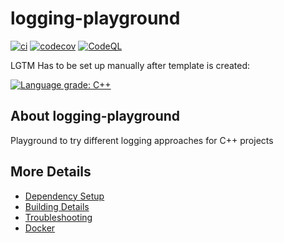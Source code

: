 # logging-playground

[![ci](https://github.com/rknuus/logging-playground/actions/workflows/ci.yml/badge.svg)](https://github.com/rknuus/logging-playground/actions/workflows/ci.yml)
[![codecov](https://codecov.io/gh/rknuus/logging-playground/branch/main/graph/badge.svg)](https://codecov.io/gh/rknuus/logging-playground)
[![CodeQL](https://github.com/rknuus/logging-playground/actions/workflows/codeql-analysis.yml/badge.svg)](https://github.com/rknuus/logging-playground/actions/workflows/codeql-analysis.yml)

LGTM Has to be set up manually after template is created:

[![Language grade: C++](https://img.shields.io/lgtm/grade/cpp/github/rknuus/logging-playground)](https://lgtm.com/projects/g/rknuus/logging-playground/context:cpp)

## About logging-playground
Playground to try different logging approaches for C++ projects


## More Details

 * [Dependency Setup](README_dependencies.md)
 * [Building Details](README_building.md)
 * [Troubleshooting](README_troubleshooting.md)
 * [Docker](README_docker.md)
